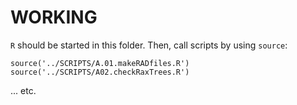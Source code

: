 # WORKING
`R` should be started in this folder. Then, call scripts by using `source`:

`source('../SCRIPTS/A.01.makeRADfiles.R')  
source('../SCRIPTS/A02.checkRaxTrees.R')`

... etc.
